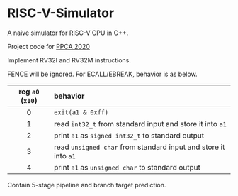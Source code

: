 # RISC-V-Simulator
A naive simulator for RISC-V CPU in C++.

Project code for [PPCA 2020](https://acm.sjtu.edu.cn/wiki/PPCA_2020)

Implement RV32I and RV32M instructions.

FENCE will be ignored. For ECALL/EBREAK, behavior is as below.

|reg `a0` (`x10`)| behavior |
|:----------:|:--------|
| 0 | `exit(a1 & 0xff)` |
| 1 | read `int32_t` from standard input and store it into `a1` |
| 2 | print `a1` as `signed int32_t` to standard output |
| 3 | read `unsigned char` from standard input and store it into `a1` |
| 4 | print `a1` as `unsigned char` to standard output |


Contain 5-stage pipeline and branch target prediction.
